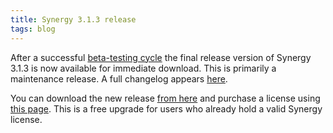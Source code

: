 ```yaml
---
title: Synergy 3.1.3 release
tags: blog
---
```


After a successful [beta-testing cycle](http://wincent.com/a/news/archives/2007/05/synergy_313b_se.php) the final release version of Synergy 3.1.3 is now available for immediate download. This is primarily a maintenance release. A full changelog appears [here](http://wincent.com/a/products/synergy-classic/history/#3.1.3).

You can download the new release [from here](http://wincent.com/download.php?item=SynergyJaguar.dmg) and purchase a license using [this page](https://wincent.com/a/products/synergy-classic/purchase/). This is a free upgrade for users who already hold a valid Synergy license.

